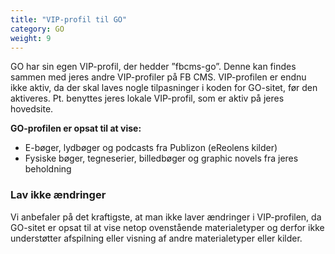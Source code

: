 ```yaml
---
title: "VIP-profil til GO"
category: GO
weight: 9
---
```


GO har sin egen VIP-profil, der hedder ”fbcms-go”. Denne kan findes sammen med jeres andre VIP-profiler på FB CMS. 
VIP-profilen er endnu ikke aktiv, da der skal laves nogle tilpasninger i koden for GO-sitet, før den aktiveres. Pt. benyttes jeres lokale VIP-profil, som er aktiv på jeres hovedsite.

**GO-profilen er opsat til at vise:** 
- E-bøger, lydbøger og podcasts fra Publizon (eReolens kilder)
- Fysiske bøger, tegneserier, billedbøger og graphic novels fra jeres beholdning


### Lav ikke ændringer ###

Vi anbefaler på det kraftigste, at man ikke laver ændringer i VIP-profilen, da GO-sitet er opsat til at vise netop ovenstående materialetyper og derfor ikke understøtter afspilning eller visning af andre materialetyper eller kilder. 


